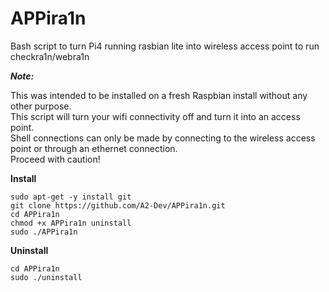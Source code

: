 # APPira1n
Bash script to turn Pi4 running rasbian lite into wireless access point to run checkra1n/webra1n

***Note:***

This was intended to be installed on a fresh Raspbian install without any other purpose.  
This script will turn your wifi connectivity off and turn it into an access point.  
Shell connections can only be made by connecting to the wireless access point or through an ethernet connection.  
Proceed with caution!

**Install**

```
sudo apt-get -y install git
git clone https://github.com/A2-Dev/APPira1n.git
cd APPira1n
chmod +x APPira1n uninstall
sudo ./APPira1n
```

**Uninstall**
```
cd APPira1n
sudo ./uninstall
```
